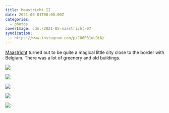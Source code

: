 ```yaml
---
title: Maastricht II
date: 2021-06-01T00:00:00Z
categories:
  - photos
coverImage: cdn:/2021-05-maastricht-07
syndication:
  - https://www.instagram.com/p/CO6P31uLDLN/
---
```


[Maastricht](/2021/05/31/maastricht-i) turned out to be quite a magical little city close to the border with Belgium. There was a lot of greenery and old buildings.

<style>
.g2021maaii {
  grid-template-columns: repeat(10, 1fr);
  grid-template-areas:
    "a a a a a a a a a a"
    "b b b c c c c c c c"
    "d d d d d e e e e e";
}

.g2021maaii > *:nth-child(1) { grid-area: a; }
.g2021maaii > *:nth-child(2) { grid-area: b; }
.g2021maaii > *:nth-child(3) { grid-area: c; }
.g2021maaii > *:nth-child(4) { grid-area: d; }
.g2021maaii > *:nth-child(5) { grid-area: e; }
</style>

<div class="fw g2021maaii fg">

![](cdn:/2021-05-maastricht-07)

![](cdn:/2021-05-maastricht-11)

![](cdn:/2021-05-maastricht-08)

![](cdn:/2021-05-maastricht-09)

![](cdn:/2021-05-maastricht-12)

</div>
